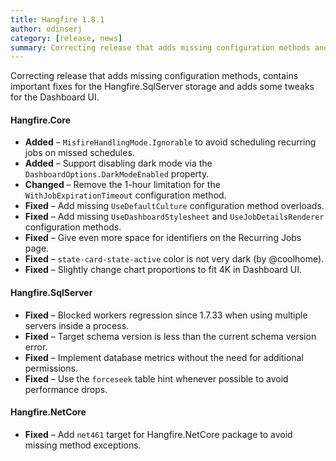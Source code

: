 ```yaml
---
title: Hangfire 1.8.1
author: odinserj
category: [release, news]
summary: Correcting release that adds missing configuration methods and contains important fixes for Hangfire.SqlServer.
---
```


Correcting release that adds missing configuration methods, contains important fixes for the Hangfire.SqlServer storage and adds some tweaks for the Dashboard UI.

#### Hangfire.Core

* **Added** – `MisfireHandlingMode.Ignorable` to avoid scheduling recurring jobs on missed schedules.
* **Added** – Support disabling dark mode via the `DashboardOptions.DarkModeEnabled` property.
* **Changed** – Remove the 1-hour limitation for the `WithJobExpirationTimeout` configuration method.
* **Fixed** – Add missing `UseDefaultCulture` configuration method overloads.
* **Fixed** – Add missing `UseDashboardStylesheet` and `UseJobDetailsRenderer` configuration methods.
* **Fixed** – Give even more space for identifiers on the Recurring Jobs page.
* **Fixed** – `state-card-state-active` color is not very dark (by @coolhome).
* **Fixed** – Slightly change chart proportions to fit 4K in Dashboard UI.

#### Hangfire.SqlServer

* **Fixed** – Blocked workers regression since 1.7.33 when using multiple servers inside a process.
* **Fixed** – Target schema version is less than the current schema version error.
* **Fixed** – Implement database metrics without the need for additional permissions.
* **Fixed** – Use the `forceseek` table hint whenever possible to avoid performance drops.
      
#### Hangfire.NetCore

* **Fixed** – Add `net461` target for Hangfire.NetCore package to avoid missing method exceptions.
